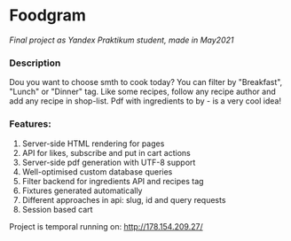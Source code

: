 # Foodgram
_Final project as Yandex Praktikum student, made in May2021_

### Description
Dou you want to choose smth to cook today? You can filter by "Breakfast",
"Lunch" or "Dinner" tag. Like some recipes, follow any recipe author and
add any recipe in shop-list. Pdf with ingredients to by - is a very cool idea!

### Features:

1. Server-side HTML rendering for pages
2. API for likes, subscribe and put in cart actions
3. Server-side pdf generation with UTF-8 support
4. Well-optimised custom database queries
5. Filter backend for ingredients API and recipes tag
6. Fixtures generated automatically
7. Different approaches in api: slug, id and query requests
8. Session based cart

Project is temporal running on:
http://178.154.209.27/